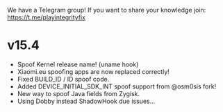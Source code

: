 We have a Telegram group!
If you want to share your knowledge join:
https://t.me/playintegrityfix

# v15.4

- Spoof Kernel release name! (uname hook)
- Xiaomi.eu spoofing apps are now replaced correctly!
- Fixed BUILD_ID / ID spoof code.
- Added DEVICE_INITIAL_SDK_INT spoof support from @osm0sis fork!
- New way to spoof Java fields from Zygisk.
- Using Dobby instead ShadowHook due issues...